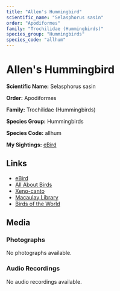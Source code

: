 ```yaml
---
title: "Allen's Hummingbird"
scientific_name: "Selasphorus sasin"
order: "Apodiformes"
family: "Trochilidae (Hummingbirds)"
species_group: "Hummingbirds"
species_code: "allhum"
---
```


# Allen's Hummingbird

**Scientific Name:** Selasphorus sasin

**Order:** Apodiformes

**Family:** Trochilidae (Hummingbirds)

**Species Group:** Hummingbirds

**Species Code:** allhum

**My Sightings:** [eBird](https://ebird.org/lifelist?r=world&time=life&spp=allhum)

## Links
* [eBird](https://ebird.org/species/allhum) 
* [All About Birds](https://www.allaboutbirds.org/guide/allhum) 
* [Xeno-canto](https://www.xeno-canto.org/species/allhum) 
* [Macaulay Library](https://search.macaulaylibrary.org/catalog?taxonCode=allhum&sort=rating_rank_desc)
* [Birds of the World](https://birdsoftheworld.org/bow/species/allhum)

## Media
### Photographs
No photographs available.

### Audio Recordings
No audio recordings available.
